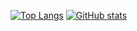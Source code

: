 [![Top Langs](https://github-readme-stats.vercel.app/api/top-langs/?username=netetra&hide=c,cpp)](https://github.com/anuraghazra/github-readme-stats)
[![GitHub stats](https://github-readme-stats.vercel.app/api?username=Netetra&show_icons=true)](https://github.com/anuraghazra/github-readme-stats)
